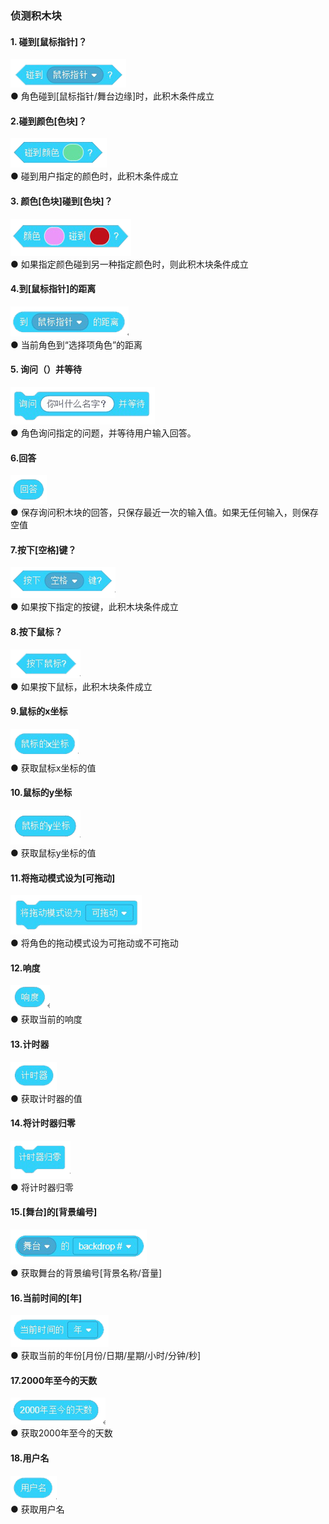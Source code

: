 ### 侦测积木块	
#### 1.	碰到[鼠标指针]？
![](../../assets/images/course-zh/course4/course4-6/001.png)  
●    角色碰到[鼠标指针/舞台边缘]时，此积木条件成立

#### 2.碰到颜色[色块]？
![](../../assets/images/course-zh/course4/course4-6/002.png)  
●    碰到用户指定的颜色时，此积木条件成立

#### 3.	颜色[色块]碰到[色块]？
![](../../assets/images/course-zh/course4/course4-6/003.png)  
●    如果指定颜色碰到另一种指定颜色时，则此积木块条件成立

#### 4.到[鼠标指针]的距离
![](../../assets/images/course-zh/course4/course4-6/004.png)  
●    当前角色到“选择项角色”的距离

#### 5.	询问（）并等待
![](../../assets/images/course-zh/course4/course4-6/005.png)  
●    角色询问指定的问题，并等待用户输入回答。

#### 6.回答
![](../../assets/images/course-zh/course4/course4-6/006.png)  
●    保存询问积木块的回答，只保存最近一次的输入值。如果无任何输入，则保存空值

#### 7.按下[空格]键？
![](../../assets/images/course-zh/course4/course4-6/007.png)  
●    如果按下指定的按键，此积木块条件成立

#### 8.按下鼠标？
![](../../assets/images/course-zh/course4/course4-6/008.png)  
●    如果按下鼠标，此积木块条件成立

#### 9.鼠标的x坐标
![](../../assets/images/course-zh/course4/course4-6/009.png)  
●    获取鼠标x坐标的值

#### 10.鼠标的y坐标
![](../../assets/images/course-zh/course4/course4-6/010.png)  
●    获取鼠标y坐标的值

#### 11.将拖动模式设为[可拖动]
![](../../assets/images/course-zh/course4/course4-6/011.png)  
●    将角色的拖动模式设为可拖动或不可拖动

#### 12.响度
![](../../assets/images/course-zh/course4/course4-6/012.png)  
●    获取当前的响度

#### 13.计时器
![](../../assets/images/course-zh/course4/course4-6/013.png)  
●    获取计时器的值

#### 14.将计时器归零
![](../../assets/images/course-zh/course4/course4-6/014.png)  
●    将计时器归零

#### 15.[舞台]的[背景编号]
![](../../assets/images/course-zh/course4/course4-6/015.png)  
●    获取舞台的背景编号[背景名称/音量]

#### 16.当前时间的[年]
![](../../assets/images/course-zh/course4/course4-6/016.png)  
●    获取当前的年份[月份/日期/星期/小时/分钟/秒]

#### 17.2000年至今的天数
![](../../assets/images/course-zh/course4/course4-6/017.png)  
●    获取2000年至今的天数

#### 18.用户名
![](../../assets/images/course-zh/course4/course4-6/018.png)  
●    获取用户名
